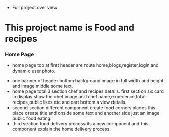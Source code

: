 *  Full project over view
# This project name is Food and recipes
### Home Page
- home page top at first header are route home,blogs,register,login and dynamic user photo.
* one banner of header bottom background image in full width and height and image middle some text.
* home page total 3 section chef and recipes details. first section six card in display show the chef image and chef name,experience,total-recipes,public likes,etc and cart bottom a view details.
* second section different component create  food corners places this place create title and onside some text and another side just an image public food eating.
* third section food delivery process its a new component and this component explain the home delivery process.

